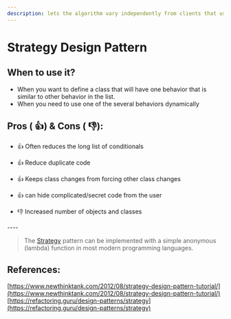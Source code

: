 ```yaml
---
description: lets the algorithm vary independently from clients that use it
---
```


# Strategy Design Pattern

## When to use it?

* When you want to define a class that will have one behavior that is similar to other behavior in the list.&#x20;
* When you need to use one of the several behaviors dynamically

## Pros ( :thumbsup:) & Cons ( :thumbsdown:):



* :thumbsup: Often reduces the long list of conditionals
* :thumbsup: Reduce duplicate code
* :thumbsup: Keeps class changes from forcing other class changes
* :thumbsup: can hide complicated/secret code from the user



* :thumbsdown: Increased number of objects and classes

\----

> The [Strategy](https://refactoring.guru/design-patterns/strategy) pattern can be implemented with a simple anonymous (lambda) function in most modern programming languages.

## References:

[https://www.newthinktank.com/2012/08/strategy-design-pattern-tutorial/](https://www.newthinktank.com/2012/08/strategy-design-pattern-tutorial/) [https://refactoring.guru/design-patterns/strategy](https://refactoring.guru/design-patterns/strategy)
